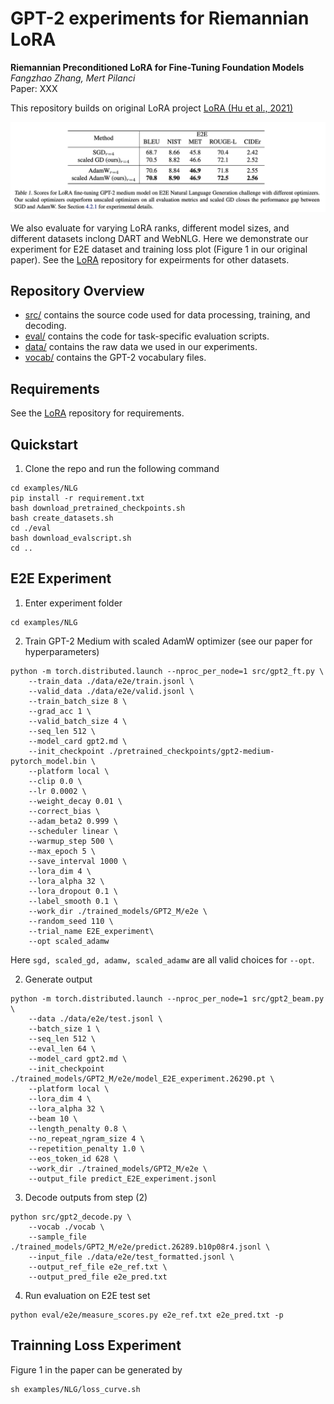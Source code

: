 # GPT-2 experiments for Riemannian LoRA



**Riemannian Preconditioned LoRA for Fine-Tuning Foundation Models** <br>
*Fangzhao Zhang, Mert Pilanci* <br>
Paper: XXX <br>

This repository builds on original LoRA project [LoRA (Hu et al., 2021)](https://arxiv.org/abs/2106.09685) 
<p>
<img src="figures/score_gpt.png" width="800" >
</p>

We also evaluate for varying LoRA ranks, different model sizes, and different datasets inclong DART and WebNLG. Here we demonstrate our experiment for E2E dataset and training loss plot (Figure 1 in our original paper). See the [LoRA](https://github.com/microsoft/LoRA/tree/main) repository for expeirments for other datasets.

## Repository Overview

* [src/](examples/NLG/src) contains the source code used for data processing, training, and decoding.
* [eval/](examples/NLG/eval) contains the code for task-specific evaluation scripts.
* [data/](examples/NLG/data) contains the raw data we used in our experiments.
* [vocab/](examples/NLG/vocab) contains the GPT-2 vocabulary files.

## Requirements
See the [LoRA](https://github.com/microsoft/LoRA/tree/main) repository for requirements.

## Quickstart

1. Clone the repo and run the following command
 ```
cd examples/NLG
 pip install -r requirement.txt
 bash download_pretrained_checkpoints.sh
 bash create_datasets.sh
 cd ./eval
 bash download_evalscript.sh
 cd ..
 ```


## E2E Experiment
1.  Enter experiment folder
```
cd examples/NLG
```

2. Train GPT-2 Medium with scaled AdamW optimizer (see our paper for hyperparameters)
```
python -m torch.distributed.launch --nproc_per_node=1 src/gpt2_ft.py \
    --train_data ./data/e2e/train.jsonl \
    --valid_data ./data/e2e/valid.jsonl \
    --train_batch_size 8 \
    --grad_acc 1 \
    --valid_batch_size 4 \
    --seq_len 512 \
    --model_card gpt2.md \
    --init_checkpoint ./pretrained_checkpoints/gpt2-medium-pytorch_model.bin \
    --platform local \
    --clip 0.0 \
    --lr 0.0002 \
    --weight_decay 0.01 \
    --correct_bias \
    --adam_beta2 0.999 \
    --scheduler linear \
    --warmup_step 500 \
    --max_epoch 5 \
    --save_interval 1000 \
    --lora_dim 4 \
    --lora_alpha 32 \
    --lora_dropout 0.1 \
    --label_smooth 0.1 \
    --work_dir ./trained_models/GPT2_M/e2e \
    --random_seed 110 \
    --trial_name E2E_experiment\
    --opt scaled_adamw
```
Here <code>sgd, scaled_gd, adamw, scaled_adamw</code> are all valid choices for <code>--opt</code>.

2. Generate output
```
python -m torch.distributed.launch --nproc_per_node=1 src/gpt2_beam.py \
    --data ./data/e2e/test.jsonl \
    --batch_size 1 \
    --seq_len 512 \
    --eval_len 64 \
    --model_card gpt2.md \
    --init_checkpoint ./trained_models/GPT2_M/e2e/model_E2E_experiment.26290.pt \
    --platform local \
    --lora_dim 4 \
    --lora_alpha 32 \
    --beam 10 \
    --length_penalty 0.8 \
    --no_repeat_ngram_size 4 \
    --repetition_penalty 1.0 \
    --eos_token_id 628 \
    --work_dir ./trained_models/GPT2_M/e2e \
    --output_file predict_E2E_experiment.jsonl
```
3. Decode outputs from step (2)
```
python src/gpt2_decode.py \
    --vocab ./vocab \
    --sample_file ./trained_models/GPT2_M/e2e/predict.26289.b10p08r4.jsonl \
    --input_file ./data/e2e/test_formatted.jsonl \
    --output_ref_file e2e_ref.txt \
    --output_pred_file e2e_pred.txt
```

4. Run evaluation on E2E test set
```
python eval/e2e/measure_scores.py e2e_ref.txt e2e_pred.txt -p
```

## Trainning Loss Experiment

Figure 1 in the paper can be generated by 
```
sh examples/NLG/loss_curve.sh
```
